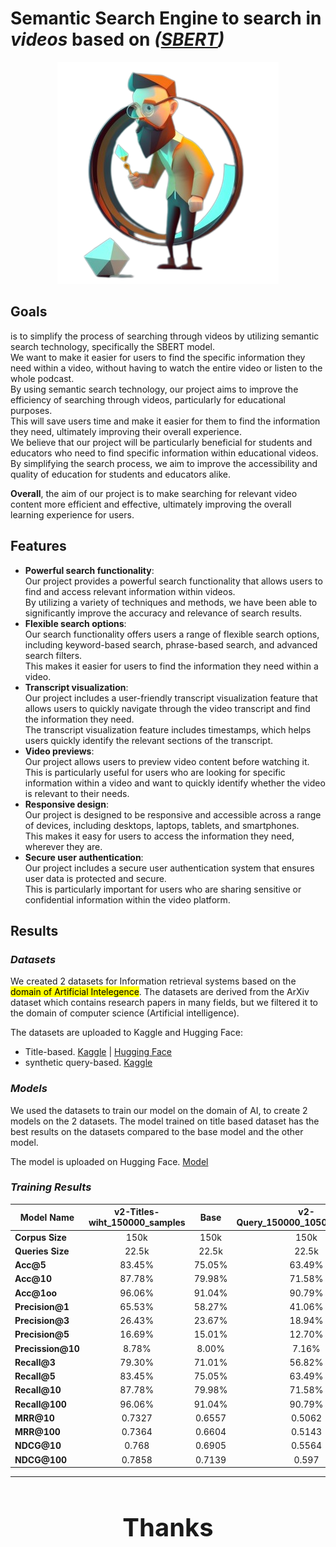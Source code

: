 # **Semantic Search Engine** to search in **_videos_** based on **_([SBERT][SBERT])_**

<div align="center">



[SBERT]: https://sbert.net/

![Main Character](https://github.com/adelelwan24/Semantic-Search-project/blob/main/client/src/assets/main_page.png?raw=true)
</div>

## Goals
is to simplify the process of searching through videos by utilizing semantic search technology, specifically the SBERT model.  
We want to make it easier for users to find the specific information they need within a video, without having to watch the entire video or listen to the whole podcast.  
By using semantic search technology, our project aims to improve the efficiency of searching through videos, particularly for educational purposes.  
This will save users time and make it easier for them to find the information they need, ultimately improving their overall experience.  
We believe that our project will be particularly beneficial for students and educators who need to find specific information within educational videos. By simplifying the search process, we aim to improve the accessibility and quality of education for students and educators alike.  <br>

**Overall**, the aim of our project is to make searching for relevant video content more efficient and effective, ultimately improving the overall learning experience for users.

## Features
-	**Powerful search functionality**:  
  Our project provides a powerful search functionality that allows users to find and access relevant information within videos.  
  By utilizing a variety of techniques and methods, we have been able to significantly improve the accuracy and relevance of search results.
-	**Flexible search options**:  
   Our search functionality offers users a range of flexible search options, including keyword-based search, phrase-based search, and advanced search filters.  
   This makes it easier for users to find the information they need within a video.
- **Transcript visualization**:  
  Our project includes a user-friendly transcript visualization feature that allows users to quickly navigate through the video transcript and find the information they need.  
  The transcript visualization feature includes timestamps, which helps users quickly identify the relevant sections of the transcript.
-	**Video previews**:  
  Our project allows users to preview video content before watching it.  
  This is particularly useful for users who are looking for specific information within a video and want to quickly identify whether the video is relevant to their needs.
-	**Responsive design**:  
  Our project is designed to be responsive and accessible across a range of devices, including desktops, laptops, tablets, and smartphones.  
  This makes it easy for users to access the information they need, wherever they are.
-	**Secure user authentication**:  
  Our project includes a secure user authentication system that ensures user data is protected and secure.  
  This is particularly important for users who are sharing sensitive or confidential information within the video platform.

## Results


### *Datasets*
We created 2 datasets for Information retrieval systems based on the <mark>domain of Artificial Intelegence</mark>.
The datasets are derived from the ArXiv dataset which contains research papers in many fields, but we filtered it to the domain of computer science (Artificial intelligence).

The datasets are uploaded to Kaggle and Hugging Face:
- Title-based. [Kaggle](https://kaggle.com/datasets/229a8ef9359c40ac1ca607b3d1d9b5580c2ba8e8334ba21b2b6f7f3c17a58dce)  | [Hugging Face](https://huggingface.co/datasets/Adel-Elwan/Artificial-intelligence-dataset-for-IR-systems/tree/main)
- synthetic query-based. [Kaggle](https://kaggle.com/datasets/600982a85d3cbaf1371998c52ce2a45bb8aca875f5ad3b38ee1ef22d1dd186d8)


### *Models*
We used the datasets to train our model on the domain of AI, to create 2 models on the 2 datasets.
The model trained on title based dataset has the best results on the datasets compared to the base model and the other model.

The model is uploaded on Hugging Face. [Model](https://huggingface.co/Adel-Elwan/msmarco-bert-base-dot-v5-fine-tuned-AI)

### *Training Results*


| Model Name        	| v2-Titles-wiht_150000_samples 	|  Base  	| v2-Query_150000_105000_105000 	|  Base  	|
|-------------------	|:-----------------------------:	|:------:	|:-----------------------------:	|:------:	|
| **Corpus Size**   	|              150k             	|  150k  	|              150k             	|  150k  	|
| **Queries Size**  	|             22.5k             	|  22.5k 	|             22.5k             	|  22.5k 	|
| **Acc@5**         	|             83.45%            	| 75.05% 	|             63.49%            	| 60.09% 	|
| **Acc@10**        	|             87.78%            	| 79.98% 	|             71.58%            	| 67.41% 	|
| **Acc@1oo**       	|             96.06%            	| 91.04% 	|             90.79%            	| 85.61% 	|
| **Precision@1**   	|             65.53%            	| 58.27% 	|             41.06%            	| 39.79% 	|
| **Precision@3**   	|             26.43%            	| 23.67% 	|             18.94%            	| 18.09% 	|
| **Precision@5**   	|             16.69%            	| 15.01% 	|             12.70%            	| 12.02% 	|
| **Precission@10** 	|             8.78%             	|  8.00% 	|             7.16%             	|  6.74% 	|
| **Recall@3**      	|             79.30%            	| 71.01% 	|             56.82%            	| 54.26% 	|
| **Recall@5**      	|             83.45%            	| 75.05% 	|             63.49%            	| 60.09% 	|
| **Recall@10**     	|             87.78%            	| 79.98% 	|             71.58%            	| 67.41% 	|
| **Recall@100**    	|             96.06%            	| 91.04% 	|             90.79%            	| 85.61% 	|
| **MRR@10**        	|             0.7327            	| 0.6557 	|             0.5062            	| 0.4854 	|
| **MRR@100**       	|             0.7364            	| 0.6604 	|             0.5143            	| 0.4929 	|
| **NDCG@10**       	|             0.768             	| 0.6905 	|             0.5564            	| 0.5307 	|
| **NDCG@100**      	|             0.7858            	| 0.7139 	|             0.597             	| 0.5688 	|


<!-- ## Future Plans -->

---
<h1 align="center" style='font-size:40px'>Thanks</h1>
